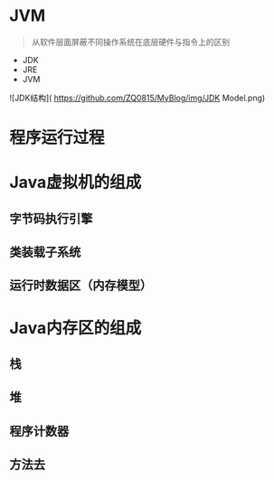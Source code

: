 # JVM
>从软件层面屏蔽不同操作系统在底层硬件与指令上的区别
- JDK
- JRE
- JVM

![JDK结构]( https://github.com/ZQ0815/MyBlog/img/JDK Model.png)
# 程序运行过程

# Java虚拟机的组成
## 字节码执行引擎
## 类装载子系统
## 运行时数据区（内存模型）

# Java内存区的组成
## 栈
## 堆
## 程序计数器
## 方法去
